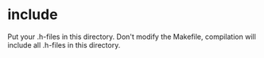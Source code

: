 # include

Put your .h-files in this directory. Don't modify the Makefile, compilation will include all .h-files in this directory.

